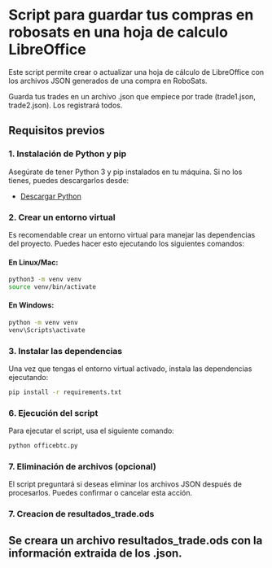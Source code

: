 # Script para guardar tus compras en robosats en una hoja de calculo LibreOffice

Este script permite crear o actualizar una hoja de cálculo de LibreOffice con los archivos JSON generados de una compra en RoboSats.

Guarda tus trades en un archivo .json que empiece por trade (trade1.json, trade2.json). Los registrará todos.

## Requisitos previos

### 1. Instalación de Python y pip

Asegúrate de tener Python 3 y pip instalados en tu máquina. Si no los tienes, puedes descargarlos desde:

- [Descargar Python](https://www.python.org/downloads/)

### 2. Crear un entorno virtual

Es recomendable crear un entorno virtual para manejar las dependencias del proyecto. Puedes hacer esto ejecutando los siguientes comandos:

#### **En Linux/Mac:**

```bash
python3 -m venv venv
source venv/bin/activate
```

#### **En Windows:**

```bash
python -m venv venv
venv\Scripts\activate
```

### 3. Instalar las dependencias

Una vez que tengas el entorno virtual activado, instala las dependencias ejecutando:

```bash
pip install -r requirements.txt
```

### 6. Ejecución del script

Para ejecutar el script, usa el siguiente comando:

```bash
python officebtc.py
```

### 7. Eliminación de archivos (opcional)

El script preguntará si deseas eliminar los archivos JSON después de procesarlos. Puedes confirmar o cancelar esta acción.

### 7. Creacion de resultados_trade.ods

Se creara un archivo resultados_trade.ods con la información extraida de los .json.
---
